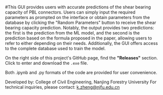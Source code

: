 #This GUI provides users with accurate predictions of the shear bearing capacity of PBL connectors. Users can simply input the required parameters as prompted on the interface or obtain parameters from the database by clicking the "Random Parameters" button to receive the shear bearing capacity prediction. Notably, the output provides two predictions: the first is the prediction from the ML model, and the second is the prediction based on the formula proposed in the paper, allowing users to refer to either depending on their needs. Additionally, the GUI offers access to the complete database used to train the model.

On the right side of this project's GitHub page, find the **"Releases"** section. Click to enter and download the `.exe` file.

Both .ipynb and .py formats of the code are provided for user convenience.

Developed by:
College of Civil Engineering, Nanjing Forestry University
For technical inquiries, please contact: k.zheng@njfu.edu.cn
